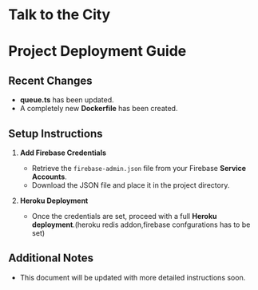 # Talk to the City

# Project Deployment Guide  

## Recent Changes  
- **queue.ts** has been updated.  
- A completely new **Dockerfile** has been created.  


## Setup Instructions  

1. **Add Firebase Credentials**  
   - Retrieve the `firebase-admin.json` file from your Firebase **Service Accounts**.  
   - Download the JSON file and place it in the project directory. 
    

2. **Heroku Deployment**  
   - Once the credentials are set, proceed with a full **Heroku deployment**.(heroku redis addon,firebase confgurations has to be set)

## Additional Notes  
- This document will be updated with more detailed instructions soon.  
